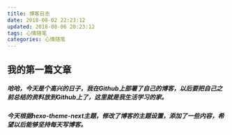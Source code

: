 ```yaml
---
title: 博客日志
date: 2018-08-02 22:23:12
updated: 2018-08-06 20:23:12
tags: 心情随笔
categories: 心情随笔
---
```


## 我的第一篇文章


##### 哈哈，今天是个高兴的日子，我在Github上部署了自己的博客，以后要把自己之前总结的资料放到Github上了，这里就是我生活学习的家。

##### 今天根据hexo-theme-next主题，修改了博客的主题设置，添加了一些内容，希望以后能够坚持每天写博客。